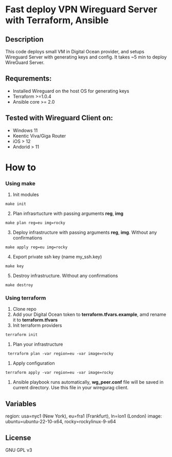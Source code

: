 # Fast deploy VPN Wireguard Server with Terraform, Ansible

## Description

This code  deploys small VM in Digital Ocean provider, and setups Wireguard Server with generating keys and config. It takes ~5 min to deploy WireGuard Server.


## Requrements:
  - Installed Wireguard on the host OS for generating keys
  - Terraform >=1.0.4
  - Ansible core >= 2.0


## Tested with Wireguard Client on:
  - Windows 11
  - Keentic Viva/Giga Router
  - iOS > 12
  - Andorid > 11


# How to
### Using make


1. Init modules
```
make init
```

2. Plan infrasrtucture with passing arguments **reg**, **img**

```
make plan reg=eu img=rocky
```

3. Deploy infrastructure with passing arguments **reg**, **img**. Without any confirmations
```
make apply reg=eu img=rocky
```

4. Export private ssh key (name my_ssh.key)
```
make key
```

5. Destroy infrastructure. Without any confirmations
```
make destroy
```

### Using terraform
1. Clone repo
2. Add your Digital Ocean token to **terraform.tfvars.example**, amd rename it to **terraform.tfvars**
3. Init terraform providers
  ```
 terraform init
  ```
1. Plan your infrastructure
  ```
   terraform plan -var region=eu -var image=rocky
  ```
1. Apply configuration
  ```
 terraform apply -var region=eu -var image=rocky
  ```
1. Ansible playbook runs automatically,  **wg_peer.conf** file will be saved in current directory. Use this file in your wiregurag client.


## Variables

region: usa=nyc1 (New York), eu=fra1 (Frankfurt), ln=lon1 (London)
image: ubuntu=ubuntu-22-10-x64, rocky=rockylinux-9-x64




## License
GNU GPL v3
